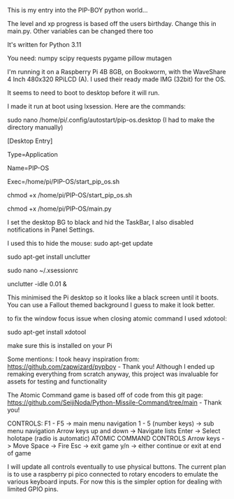 This is my entry into the PIP-BOY python world...

The level and xp progress is based off the users birthday. Change this in main.py. Other variables can be changed there too

It's written for Python 3.11

You need:
numpy
scipy
requests
pygame
pillow
mutagen

I'm running it on a Raspberry Pi 4B 8GB, on Bookworm, with the WaveShare 4 Inch 480x320 RPiLCD (A). I used their ready made IMG (32bit) for the OS.

It seems to need to boot to desktop before it will run.

I made it run at boot using lxsession. Here are the commands:

sudo nano /home/pi/.config/autostart/pip-os.desktop (I had to make the directory manually)

[Desktop Entry]

Type=Application

Name=PIP-OS

Exec=/home/pi/PIP-OS/start_pip_os.sh


chmod +x /home/pi/PIP-OS/start_pip_os.sh

chmod +x /home/pi/PIP-OS/main.py

I set the desktop BG to black and hid the TaskBar, I also disabled notifications in Panel Settings.

I used this to hide the mouse:
sudo apt-get update

sudo apt-get install unclutter

sudo nano ~/.xsessionrc

unclutter -idle 0.01 &

This minimised the Pi desktop so it looks like a black screen until it boots. You can use a Fallout themed background I guess to make it look better.

to fix the window focus issue when closing atomic command I used xdotool:

sudo apt-get install xdotool

make sure this is installed on your Pi


Some mentions:
I took heavy inspiration from: https://github.com/zapwizard/pypboy - Thank you!
Although I ended up remaking everything from scratch anyway, this project was invaluable for assets for testing and functionality 

The Atomic Command game is based off of code from this git page: https://github.com/SeijiNoda/Python-Missile-Command/tree/main - Thank you!


CONTROLS:
F1 - F5 -> main menu navigation
1 - 5 (number keys) -> sub menu navigation
Arrow keys up and down -> Navigate lists
Enter -> Select holotape (radio is automatic)
ATOMIC COMMAND CONTROLS
Arrow keys -> Move
Space -> Fire
Esc -> exit game
y/n -> either continue or exit at end of game

I will update all controls eventually to use physical buttons. The current plan is to use a raspberry pi pico connected to rotary encoders to emulate the various keyboard inputs. For now this is the simpler option for dealing with limited GPIO pins.



